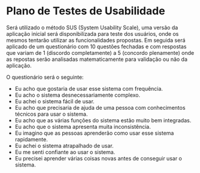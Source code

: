 # Plano de Testes de Usabilidade

Será utilizado o método SUS (System Usability Scale), uma versão da aplicação inicial será disponibilizada para teste dos usuários, onde os mesmos tentarão utilizar as funcionalidades propostas. Em seguida será aplicado de um questionário com 10 questões fechadas e com respostas que variam de 1 (discordo completamente) a 5 (concordo plenamente) onde as repostas serão analisadas matematicamente para validação ou não da aplicação. 

O questionário será o seguinte:

* Eu acho que gostaria de usar esse sistema com frequência.
* Eu acho o sistema desnecessariamente complexo.
* Eu achei o sistema fácil de usar.
* Eu acho que precisaria de ajuda de uma pessoa com conhecimentos técnicos para usar o sistema.
* Eu acho que as várias funções do sistema estão muito bem integradas.
* Eu acho que o sistema apresenta muita inconsistência.
* Eu imagino que as pessoas aprenderão como usar esse sistema rapidamente.
* Eu achei o sistema atrapalhado de usar.
* Eu me senti confiante ao usar o sistema.
* Eu precisei aprender várias coisas novas antes de conseguir usar o sistema.

